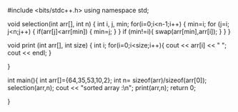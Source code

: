 #include <bits/stdc++.h> 
using namespace std;

void selection(int arr[], int n)
{
    int i, j, min;
    for(i=0;i<n-1;i++)
    {
        min=i;
        for (j=i; j<n;j++) 
        { 
            if(arr[j]<arr[min])
            {
                min=j;
            }
        }
        if (min!=i){
            swap(arr[min],arr[i]);
        }
    }
}

void print (int arr[], int size)
{
    int i;
    for(i=0;i<size;i++){
        cout << arr[i] << " ";
        cout << endl;
    }
   
}

int main(){
    int arr[]={64,35,53,10,2};
    int n= sizeof(arr)/sizeof(arr[0]);
    selection(arr,n);
    cout << "sorted array :\n";
    print(arr,n);
    return 0;
    
    
}
    
